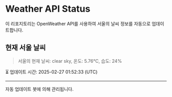 
# Weather API Status

이 리포지토리는 OpenWeather API를 사용하여 서울의 날씨 정보를 자동으로 업데이트합니다.

## 현재 서울 날씨
> 서울의 현재 날씨: clear sky, 온도: 5.76°C, 습도: 24%

⏳ 업데이트 시간: 2025-02-27 01:52:33 (UTC)

---
자동 업데이트 봇에 의해 관리됩니다.
